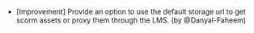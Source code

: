 - [Improvement] Provide an option to use the default storage url to get scorm assets or proxy them through the LMS. (by @Danyal-Faheem)